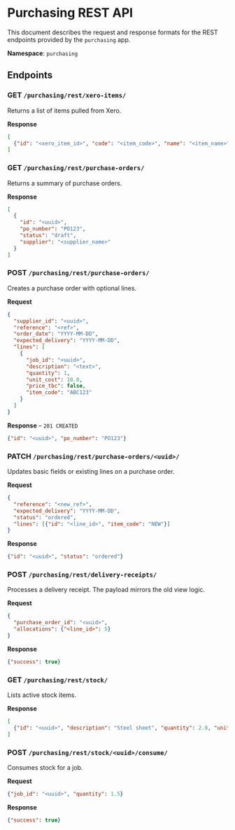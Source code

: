 # Purchasing REST API

This document describes the request and response formats for the REST endpoints provided by the `purchasing` app.

**Namespace**: `purchasing`

## Endpoints

### GET `/purchasing/rest/xero-items/`
Returns a list of items pulled from Xero.

**Response**
```json
[
  {"id": "<xero_item_id>", "code": "<item_code>", "name": "<item_name>"}
]
```

### GET `/purchasing/rest/purchase-orders/`
Returns a summary of purchase orders.

**Response**
```json
[
  {
    "id": "<uuid>",
    "po_number": "PO123",
    "status": "draft",
    "supplier": "<supplier_name>"
  }
]
```

### POST `/purchasing/rest/purchase-orders/`
Creates a purchase order with optional lines.

**Request**
```json
{
  "supplier_id": "<uuid>",
  "reference": "<ref>",
  "order_date": "YYYY-MM-DD",
  "expected_delivery": "YYYY-MM-DD",
  "lines": [
    {
      "job_id": "<uuid>",
      "description": "<text>",
      "quantity": 1,
      "unit_cost": 10.0,
      "price_tbc": false,
      "item_code": "ABC123"
    }
  ]
}
```

**Response** – `201 CREATED`
```json
{"id": "<uuid>", "po_number": "PO123"}
```

### PATCH `/purchasing/rest/purchase-orders/<uuid>/`
Updates basic fields or existing lines on a purchase order.

**Request**
```json
{
  "reference": "<new_ref>",
  "expected_delivery": "YYYY-MM-DD",
  "status": "ordered",
  "lines": [{"id": "<line_id>", "item_code": "NEW"}]
}
```

**Response**
```json
{"id": "<uuid>", "status": "ordered"}
```

### POST `/purchasing/rest/delivery-receipts/`
Processes a delivery receipt. The payload mirrors the old view logic.

**Request**
```json
{
  "purchase_order_id": "<uuid>",
  "allocations": {"<line_id>": 5}
}
```

**Response**
```json
{"success": true}
```

### GET `/purchasing/rest/stock/`
Lists active stock items.

**Response**
```json
[
  {"id": "<uuid>", "description": "Steel sheet", "quantity": 2.0, "unit_cost": 50.0}
]
```

### POST `/purchasing/rest/stock/<uuid>/consume/`
Consumes stock for a job.

**Request**
```json
{"job_id": "<uuid>", "quantity": 1.5}
```

**Response**
```json
{"success": true}
```

